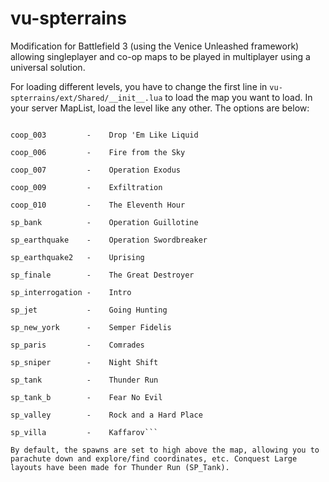 # vu-spterrains
Modification for Battlefield 3 (using the Venice Unleashed framework) allowing singleplayer and co-op maps to be played in multiplayer using a universal solution.

For loading different levels, you have to change the first line in `vu-spterrains/ext/Shared/__init__.lua` to load the map you want to load. In your server MapList, load the level like any other. The options are below:

```coop_002         -    Hit and Run

coop_003         -    Drop 'Em Like Liquid

coop_006         -    Fire from the Sky

coop_007         -    Operation Exodus

coop_009         -    Exfiltration

coop_010         -    The Eleventh Hour

sp_bank          -    Operation Guillotine

sp_earthquake    -    Operation Swordbreaker

sp_earthquake2   -    Uprising

sp_finale        -    The Great Destroyer

sp_interrogation -    Intro

sp_jet           -    Going Hunting

sp_new_york      -    Semper Fidelis

sp_paris         -    Comrades

sp_sniper        -    Night Shift

sp_tank          -    Thunder Run

sp_tank_b        -    Fear No Evil

sp_valley        -    Rock and a Hard Place

sp_villa         -    Kaffarov```

By default, the spawns are set to high above the map, allowing you to parachute down and explore/find coordinates, etc. Conquest Large layouts have been made for Thunder Run (SP_Tank).
